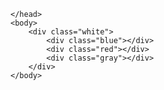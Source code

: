 <!DOCTYPE html>
<html lang="en">
    <head>
        <meta charset="UTF-8">
        <meta name="viewport" content="width=device-width, initial-scale=1.0">
        <title>Document</title>
        <style>
            .white {
                background-color: white;
                height: 100px;
                width: 100px;
            }
            .blue {
                background-color: blue;
                height: 100px;
                width: 100px;
            }
            .red {
                background-color: red;
                height: 100px;
                width: 100px;
            }
            .gray {
                background-color: gray;
                height: 100px;
                width: 100px;
            }
        </style>

    </head>
    <body>
        <div class="white">
            <div class="blue"></div>
            <div class="red"></div>
            <div class="gray"></div>
        </div>
    </body>
</html>
